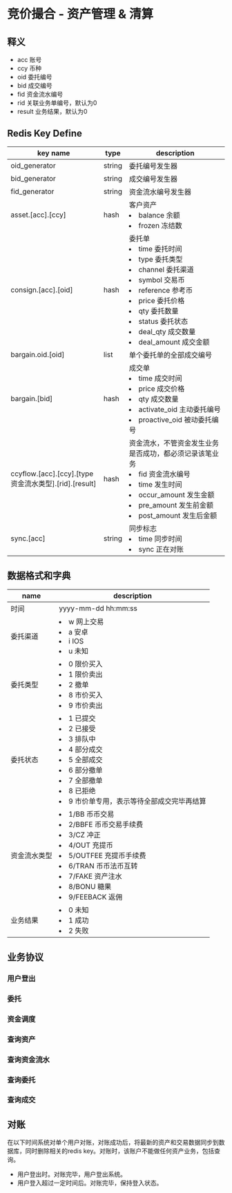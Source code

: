 # 竞价撮合 - 资产管理 & 清算

## 释义

- acc 账号
- ccy 币种
- oid 委托编号
- bid 成交编号
- fid 资金流水编号
- rid 关联业务单编号，默认为0
- result 业务结果，默认为0

## Redis Key Define

key name | type | description |
---------|------|-------------|
oid_generator | string | 委托编号发生器 |
bid_generator | string | 成交编号发生器 |
fid_generator | string | 资金流水编号发生器 |
asset.[acc].[ccy] | hash | 客户资产<li>balance 余额<li>frozen 冻结数 |
consign.[acc].[oid] | hash | 委托单<li>time 委托时间<li>type 委托类型<li>channel 委托渠道<li>symbol 交易币<li>reference 参考币<li>price 委托价格<li>qty 委托数量<li>status 委托状态<li>deal_qty 成交数量<li>deal_amount 成交金额 |
bargain.oid.[oid] | list | 单个委托单的全部成交编号 |
bargain.[bid] | hash | 成交单<li>time 成交时间<li>price 成交价格<li>qty 成交数量<li>activate_oid 主动委托编号<li>proactive_oid 被动委托编号|
ccyflow.[acc].[ccy].[type 资金流水类型].[rid].[result] | hash | 资金流水，不管资金发生业务是否成功，都必须记录该笔业务<li>fid 资金流水编号<li>time 发生时间<li>occur_amount 发生金额<li>pre_amount 发生前金额<li>post_amount 发生后金额 |
sync.[acc] | string | 同步标志<li>time 同步时间<li>sync 正在对账 |

## 数据格式和字典

name | description |
-----|-------------|
时间 | yyyy-mm-dd hh:mm:ss |
委托渠道 | <li>w 网上交易<li>a 安卓<li>i IOS<li>u 未知 |
委托类型 | <li>0 限价买入<li>1 限价卖出<li>2 撤单<li>8 市价买入<li>9 市价卖出 |
委托状态 | <li>1 已提交<li>2 已接受<li>3 排队中<li>4 部分成交<li>5 全部成交<li>6 部分撤单<li>7 全部撤单<li>8 已拒绝<li>9 市价单专用，表示等待全部成交完毕再结算 |
资金流水类型 | <li>1/BB 币币交易<li>2/BBFE 币币交易手续费<li>3/CZ 冲正<li>4/OUT 充提币<li>5/OUTFEE 充提币手续费<li>6/TRAN 币币法币互转<li>7/FAKE 资产注水<li>8/BONU 糖果<li>9/FEEBACK 返佣 |
业务结果 | <li>0 未知<li>1 成功<li>2 失败 |

## 业务协议

### 用户登出

### 委托

### 资金调度

### 查询资产

### 查询资金流水

### 查询委托

### 查询成交

## 对账

在以下时间系统对单个用户对账，对账成功后，将最新的资产和交易数据同步到数据库，同时删除相关的redis key。对账时，该账户不能做任何资产业务，包括查询。

- 用户登出时。对账完毕，用户登出系统。
- 用户登入超过一定时间后。对账完毕，保持登入状态。

